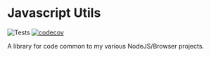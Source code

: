 # Javascript Utils

![Tests](https://github.com/schel-d/schel-d-utils/actions/workflows/tests.yml/badge.svg)
[![codecov](https://codecov.io/gh/schel-d/schel-d-utils/branch/master/graph/badge.svg?token=87P6KBJT1A)](https://codecov.io/gh/schel-d/schel-d-utils)

A library for code common to my various NodeJS/Browser projects.
